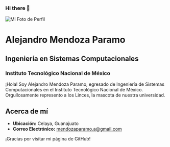 ### Hi there 👋
![Mi Foto de Perfil](https://c4.wallpaperflare.com/wallpaper/821/769/300/spirited-away-studio-ghibli-anime-wallpaper-preview.jpg)
<!--
**AlejandroMendozaP/AlejandroMendozaP** is a ✨ _special_ ✨ repository because its `README.md` (this file) appears on your GitHub profile.

Here are some ideas to get you started:

- 🔭 I’m currently working on ...
- 🌱 I’m currently learning ...
- 👯 I’m looking to collaborate on ...
- 🤔 I’m looking for help with ...
- 💬 Ask me about ...
- 📫 How to reach me: ...
- 😄 Pronouns: ...
- ⚡ Fun fact: ...
-->

# Alejandro Mendoza Paramo

## Ingeniería en Sistemas Computacionales
### Instituto Tecnológico Nacional de México

¡Hola! Soy Alejandro Mendoza Paramo, egresado de Ingeniería de Sistemas Computacionales en el Instituto Tecnológico Nacional de México. Orgullosamente represento a los Linces, la mascota de nuestra universidad.

## Acerca de mí

- **Ubicación:** Celaya, Guanajuato
- **Correo Electrónico:** mendozaparamo.a@gmail.com


¡Gracias por visitar mi página de GitHub!


